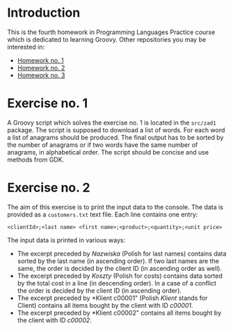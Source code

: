 # Introduction

This is the fourth homework in Programming Languages Practice course which is dedicated to learning Groovy. Other repositories you may be interested in:
* [Homework no. 1](https://github.com/balkon16/PJP_HW1)
* [Homework no. 2](https://github.com/balkon16/PJP_HW2)
* [Homework no. 3](https://github.com/balkon16/PJP_HW3)

# Exercise no. 1

A Groovy script which solves the exercise no. 1 is located in the `src/zad1` package. The script is supposed to download
a list of words. For each word a list of anagrams should be produced. The final output has to be sorted by the number of anagrams
or if two words have the same number of anagrams, in alphabetical order. The script should be concise and use methods from GDK.

# Exercise no. 2

The aim of this exercise is to print the input data to the console. The data is provided as a `customers.txt` text file. Each line contains one entry: 

`<clientId>;<last name> <first name>;<product>;<quantity>;<unit price>`

The input data is printed in various ways:
* The excerpt preceded by *Nazwiska* (Polish for last names) contains data sorted by the last name (in ascending order). If two last names
are the same, the order is decided by the client ID (in ascending order as well).
* The excerpt preceded by *Koszty* (Polish for costs) contains data sorted by the total cost in a line (in descending order). In a case
of a conflict the order is decided by the client ID (in ascending order).
* The excerpt preceded by *Klient c00001" (Polish *Klient* stands for Client) contains all items bought by the client with ID *c00001*.
* The excerpt preceded by *Klient c00002" contains all items bought by the client with ID *c00002*.